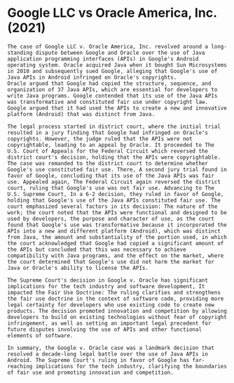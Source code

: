 # Google LLC vs Oracle America, Inc. (2021)

	The case of Google LLC v. Oracle America, Inc. revolved around a long-standing dispute between Google and Oracle over the use of Java application programming interfaces (APIs) in Google's Android operating system. Oracle acquired Java when it bought Sun Microsystems in 2010 and subsequently sued Google, alleging that Google's use of Java APIs in Android infringed on Oracle's copyrights.
	Oracle argued that Google had copied the structure, sequence, and organization of 37 Java APIs, which are essential for developers to write Java programs. Google contended that its use of the Java APIs was transformative and constituted fair use under copyright law. Google argued that it had used the APIs to create a new and innovative platform (Android) that was distinct from Java.
	
	The legal process started in district court, where the initial trial resulted in a jury finding that Google had infringed on Oracle's copyrights. However, the judge ruled that the APIs were not copyrightable, leading to an appeal by Oracle. It proceeded to The U.S. Court of Appeals for the Federal Circuit which reversed the district court's decision, holding that the APIs were copyrightable. The case was remanded to the district court to determine whether Google's use constituted fair use. There, A second jury trial found in favor of Google, concluding that its use of the Java APIs was fair use. Appealed again, The Federal Circuit again reversed the district court, ruling that Google's use was not fair use. Advancing to The U.S. Supreme Court, In a 6-2 decision, they ruled in favor of Google, holding that Google's use of the Java APIs constituted fair use. The court emphasized several factors in its decision: The nature of the work; the court noted that the APIs were functional and designed to be used by developers, the purpose and character of use, as the court found that Google's use was transformative because it incorporated the APIs into a new and different platform (Android), which was distinct from Java, the amount and substantiality of the portion used, in which the court acknowledged that Google had copied a significant amount of the APIs but concluded that this was necessary to achieve compatibility with Java programs, and the effect on the market, where the court determined that Google's use did not harm the market for Java or Oracle's ability to license the APIs.
	
	The Supreme Court's decision in Google v. Oracle has significant implications for the tech industry and software development, It impacted the Fair Use Doctrine: The ruling clarifies and strengthens the fair use doctrine in the context of software code, providing more legal certainty for developers who use existing code to create new products. The decision promoted innovation and competition by allowing developers to build on existing technologies without fear of copyright infringement, as well as setting an important legal precedent for future disputes involving the use of APIs and other functional elements of software.
	
	In summary, the Google v. Oracle case was a landmark decision that resolved a decade-long legal battle over the use of Java APIs in Android. The Supreme Court's ruling in favor of Google has far-reaching implications for the tech industry, clarifying the boundaries of fair use and promoting innovation and competition.
